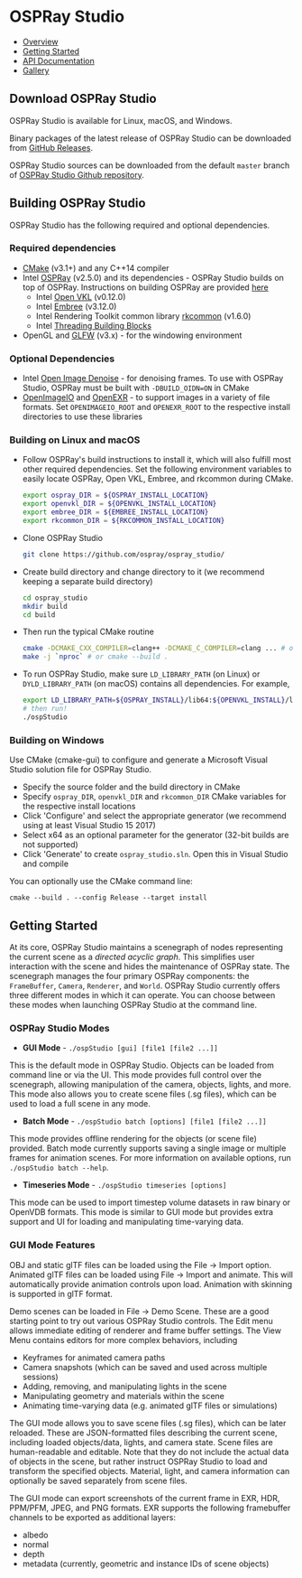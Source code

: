 # OSPRay Studio

-   [Overview](index.md)
-   [Getting Started](quickstart.md)
-   [API Documentation](api.md)
-   [Gallery](gallery.md)

## Download OSPRay Studio

OSPRay Studio is available for Linux, macOS, and Windows.

Binary packages of the latest release of OSPRay Studio can be downloaded
from [GitHub Releases](https://github.com/RenderKit/ospray-studio/releases).

OSPRay Studio sources can be downloaded from the default `master` branch
of [OSPRay Studio Github
repository](https://github.com/ospray/ospray_studio/).

## Building OSPRay Studio

OSPRay Studio has the following required and optional dependencies.

### Required dependencies

-   [CMake](https://www.cmake.org) (v3.1+) and any C++14 compiler
-   Intel [OSPRay](https://www.github.com/ospray/ospray) (v2.5.0) and
    its dependencies - OSPRay Studio builds on top of OSPRay.
    Instructions on building OSPRay are provided
    [here](http://www.ospray.org/downloads.html#building-and-finding-ospray)
    -   Intel [Open VKL](https://www.github.com/openvkl/openvkl)
        (v0.12.0)
    -   Intel [Embree](https://www.github.com/embree/embree) (v3.12.0)
    -   Intel Rendering Toolkit common library
        [rkcommon](https://www.github.com/ospray/rkcommon) (v1.6.0)
    -   Intel [Threading Building
        Blocks](https://www.threadingbuildingblocks.org/)
-   OpenGL and [GLFW](https://www.glfw.org/) (v3.x) - for the windowing
    environment

### Optional Dependencies

-   Intel [Open Image Denoise](https://openimagedenoise.github.io/) -
    for denoising frames. To use with OSPRay Studio, OSPRay must be
    built with `-DBUILD_OIDN=ON` in CMake
-   [OpenImageIO]() and [OpenEXR]() - to support images in a variety of
    file formats. Set `OPENIMAGEIO_ROOT` and `OPENEXR_ROOT` to the
    respective install directories to use these libraries

### Building on Linux and macOS

-   Follow OSPRay's build instructions to install it, which will also
    fulfill most other required dependencies. Set the following
    environment variables to easily locate OSPRay, Open VKL, Embree, and
    rkcommon during CMake.

    ``` bash
    export ospray_DIR = ${OSPRAY_INSTALL_LOCATION}
    export openvkl_DIR = ${OPENVKL_INSTALL_LOCATION}
    export embree_DIR = ${EMBREE_INSTALL_LOCATION}
    export rkcommon_DIR = ${RKCOMMON_INSTALL_LOCATION}
    ```

-   Clone OSPRay Studio

    ``` bash
    git clone https://github.com/ospray/ospray_studio/
    ```

-   Create build directory and change directory to it (we recommend
    keeping a separate build directory)

    ``` bash
    cd ospray_studio
    mkdir build
    cd build
    ```

-   Then run the typical CMake routine

    ``` bash
    cmake -DCMAKE_CXX_COMPILER=clang++ -DCMAKE_C_COMPILER=clang ... # or use ccmake
    make -j `nproc` # or cmake --build .
    ```

-   To run OSPRay Studio, make sure `LD_LIBRARY_PATH` (on Linux) or
    `DYLD_LIBRARY_PATH` (on macOS) contains all dependencies. For
    example,

    ``` bash
    export LD_LIBRARY_PATH=${OSPRAY_INSTALL}/lib64:${OPENVKL_INSTALL}/lib64:...:$LD_LIBRARY_PATH
    # then run!
    ./ospStudio
    ```

### Building on Windows

Use CMake (cmake-gui) to configure and generate a Microsoft Visual
Studio solution file for OSPRay Studio.

-   Specify the source folder and the build directory in CMake
-   Specify `ospray_DIR`, `openvkl_DIR` and `rkcommon_DIR` CMake
    variables for the respective install locations
-   Click 'Configure' and select the appropriate generator (we recommend
    using at least Visual Studio 15 2017)
-   Select x64 as an optional parameter for the generator (32-bit builds
    are not supported)
-   Click 'Generate' to create `ospray_studio.sln`. Open this in Visual
    Studio and compile

You can optionally use the CMake command line:

``` pwsh
cmake --build . --config Release --target install
```

## Getting Started

At its core, OSPRay Studio maintains a scenegraph of nodes representing
the current scene as a *directed acyclic graph*. This simplifies user
interaction with the scene and hides the maintenance of OSPRay state.
The scenegraph manages the four primary OSPRay components: the
`FrameBuffer`, `Camera`, `Renderer`, and `World`. OSPRay Studio
currently offers three different modes in which it can operate. You can
choose between these modes when launching OSPRay Studio at the command
line.

### OSPRay Studio Modes

-   **GUI Mode** - `./ospStudio [gui] [file1 [file2 ...]]`

This is the default mode in OSPRay Studio. Objects can be loaded from
command line or via the UI. This mode provides full control over the
scenegraph, allowing manipulation of the camera, objects, lights, and
more. This mode also allows you to create scene files (.sg files), which
can be used to load a full scene in any mode.

-   **Batch Mode** - `./ospStudio batch [options] [file1 [file2 ...]]`

This mode provides offline rendering for the objects (or scene file)
provided. Batch mode currently supports saving a single image or
multiple frames for animation scenes. For more information on available
options, run `./ospStudio batch --help`.

-   **Timeseries Mode** - `./ospStudio timeseries [options]`

This mode can be used to import timestep volume datasets in raw binary
or OpenVDB formats. This mode is similar to GUI mode but provides extra
support and UI for loading and manipulating time-varying data.

### GUI Mode Features

OBJ and static glTF files can be loaded using the File -&gt; Import
option. Animated glTF files can be loaded using File -&gt; Import and
animate. This will automatically provide animation controls upon load.
Animation with skinning is supported in glTF format.

Demo scenes can be loaded in File -&gt; Demo Scene. These are a good
starting point to try out various OSPRay Studio controls. The Edit menu
allows immediate editing of renderer and frame buffer settings. The View
Menu contains editors for more complex behaviors, including

-   Keyframes for animated camera paths
-   Camera snapshots (which can be saved and used across multiple
    sessions)
-   Adding, removing, and manipulating lights in the scene
-   Manipulating geometry and materials within the scene
-   Animating time-varying data (e.g. animated glTF files or
    simulations)

The GUI mode allows you to save scene files (.sg files), which can be
later reloaded. These are JSON-formatted files describing the current
scene, including loaded objects/data, lights, and camera state. Scene
files are human-readable and editable. Note that they do not include the
actual data of objects in the scene, but rather instruct OSPRay Studio
to load and transform the specified objects. Material, light, and camera
information can optionally be saved separately from scene files.

The GUI mode can export screenshots of the current frame in EXR, HDR,
PPM/PFM, JPEG, and PNG formats. EXR supports the following framebuffer
channels to be exported as additional layers:

-   albedo
-   normal
-   depth
-   metadata (currently, geometric and instance IDs of scene objects)
